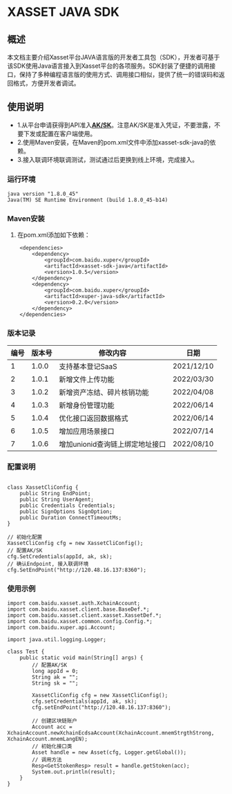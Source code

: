 # XASSET JAVA SDK

## 概述

本文档主要介绍Xasset平台JAVA语言版的开发者工具包（SDK），开发者可基于该SDK使用Java语言接入到Xasset平台的各项服务。SDK封装了便捷的调用接口，保持了多种编程语言版的使用方式、调用接口相似，提供了统一的错误码和返回格式，方便开发者调试。

## 使用说明

- 1.从平台申请获得到API准入[**AK/SK**](https://cloud.baidu.com/product/xuperasset.html)。注意AK/SK是准入凭证，不要泄露，不要下发或配置在客户端使用。
- 2.使用Maven安装，在Maven的pom.xml文件中添加xasset-sdk-java的依赖。
- 3.接入联调环境联调测试，测试通过后更换到线上环境，完成接入。

### 运行环境

```
java version "1.8.0_45"
Java(TM) SE Runtime Environment (build 1.8.0_45-b14)
```

### Maven安装
1. 在pom.xml添加如下依赖：
```
    <dependencies>
        <dependency>
            <groupId>com.baidu.xuper</groupId>
            <artifactId>xasset-sdk-java</artifactId>
            <version>1.0.5</version>
        </dependency>
        <dependency>
            <groupId>com.baidu.xuper</groupId>
            <artifactId>xuper-java-sdk</artifactId>
            <version>0.2.0</version>
        </dependency>
    </dependencies>

```

### 版本记录
|编号 | 版本号 | 修改内容 | 日期 | 
|---|---|---|---|
| 1 | 1.0.0 | 支持基本登记SaaS | 2021/12/10 | 
| 2 | 1.0.1 | 新增文件上传功能 | 2022/03/30 | 
| 3 | 1.0.2 | 新增资产冻结、碎片核销功能 | 2022/04/08 | 
| 4 | 1.0.3 | 新增身份管理功能| 2022/06/14 | 
| 5 | 1.0.4 | 优化接口返回数据格式 | 2022/06/14 | 
| 6 | 1.0.5 | 增加应用场景接口 | 2022/07/14 | 
| 7 | 1.0.6 | 增加unionid查询链上绑定地址接口 | 2022/08/10 |  

### 配置说明

```

class XassetCliConfig {
    public String EndPoint;
    public String UserAgent;
    public Credentials Credentials;
    public SignOptions SignOption;
    public Duration ConnectTimeoutMs;
}

// 初始化配置
XassetCliConfig cfg = new XassetCliConfig();
// 配置AK/SK
cfg.SetCredentials(appId, ak, sk);
// 确认Endpoint, 接入联调环境
cfg.SetEndPoint("http://120.48.16.137:8360");

```

### 使用示例

```
import com.baidu.xasset.auth.XchainAccount;
import com.baidu.xasset.client.base.BaseDef.*;
import com.baidu.xasset.client.xasset.XassetDef.*;
import com.baidu.xasset.common.config.Config.*;
import com.baidu.xuper.api.Account;

import java.util.logging.Logger;

class Test {
    public static void main(String[] args) {
        // 配置AK/SK
        long appId = 0;
        String ak = "";
        String sk = "";

        XassetCliConfig cfg = new XassetCliConfig();
        cfg.setCredentials(appId, ak, sk);
        cfg.setEndPoint("http://120.48.16.137:8360");
        
        // 创建区块链账户
        Account acc = XchainAccount.newXchainEcdsaAccount(XchainAccount.mnemStrgthStrong, XchainAccount.mnemLangEN);
        // 初始化接口类
        Asset handle = new Asset(cfg, Logger.getGlobal());
        // 调用方法
        Resp<GetStokenResp> result = handle.getStoken(acc);
        System.out.println(result);
    }
}
```
